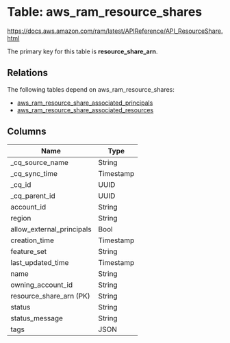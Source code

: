 # Table: aws_ram_resource_shares

https://docs.aws.amazon.com/ram/latest/APIReference/API_ResourceShare.html

The primary key for this table is **resource_share_arn**.

## Relations
The following tables depend on aws_ram_resource_shares:
  - [aws_ram_resource_share_associated_principals](aws_ram_resource_share_associated_principals.md)
  - [aws_ram_resource_share_associated_resources](aws_ram_resource_share_associated_resources.md)

## Columns
| Name          | Type          |
| ------------- | ------------- |
|_cq_source_name|String|
|_cq_sync_time|Timestamp|
|_cq_id|UUID|
|_cq_parent_id|UUID|
|account_id|String|
|region|String|
|allow_external_principals|Bool|
|creation_time|Timestamp|
|feature_set|String|
|last_updated_time|Timestamp|
|name|String|
|owning_account_id|String|
|resource_share_arn (PK)|String|
|status|String|
|status_message|String|
|tags|JSON|